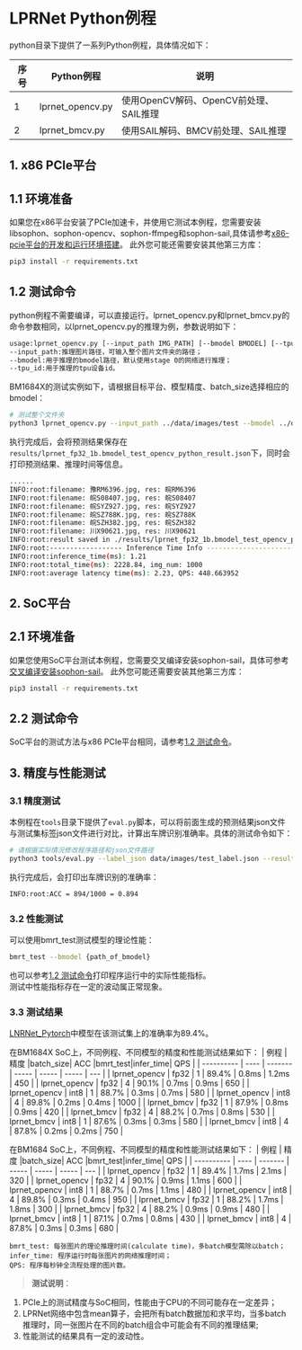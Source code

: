 # LPRNet Python例程

python目录下提供了一系列Python例程，具体情况如下：

| 序号   | Python例程      | 说明                                |
| ---- | ---------------- | -----------------------------------  |
| 1    | lprnet_opencv.py | 使用OpenCV解码、OpenCV前处理、SAIL推理 |
| 2    | lprnet_bmcv.py   | 使用SAIL解码、BMCV前处理、SAIL推理     |

## 1. x86 PCIe平台
## 1.1 环境准备
如果您在x86平台安装了PCIe加速卡，并使用它测试本例程，您需要安装libsophon、sophon-opencv、sophon-ffmpeg和sophon-sail,具体请参考[x86-pcie平台的开发和运行环境搭建](../../../docs/Environment_Install_Guide.md#2-x86-pcie平台的开发和运行环境搭建)。
此外您可能还需要安装其他第三方库：
```bash
pip3 install -r requirements.txt
```

## 1.2 测试命令
python例程不需要编译，可以直接运行。lprnet_opencv.py和lprnet_bmcv.py的命令参数相同，以lprnet_opencv.py的推理为例，参数说明如下：

```bash
usage:lprnet_opencv.py [--input_path IMG_PATH] [--bmodel BMODEL] [--tpu_id TPU]
--input_path:推理图片路径，可输入整个图片文件夹的路径；
--bmodel:用于推理的bmodel路径，默认使用stage 0的网络进行推理；
--tpu_id:用于推理的tpu设备id。
```

BM1684X的测试实例如下，请根据目标平台、模型精度、batch_size选择相应的bmodel：
```bash
# 测试整个文件夹
python3 lprnet_opencv.py --input_path ../data/images/test --bmodel ../data/models/BM1684X/lprnet_fp32_1b.bmodel --tpu_id 0
```

执行完成后，会将预测结果保存在`results/lprnet_fp32_1b.bmodel_test_opencv_python_result.json`下，同时会打印预测结果、推理时间等信息。

```bash
......
INFO:root:filename: 豫RM6396.jpg, res: 皖RM6396
INFO:root:filename: 皖S08407.jpg, res: 皖S08407
INFO:root:filename: 皖SYZ927.jpg, res: 皖SYZ927
INFO:root:filename: 皖SZ788K.jpg, res: 皖SZ788K
INFO:root:filename: 皖SZH382.jpg, res: 皖SZH382
INFO:root:filename: 川X90621.jpg, res: 川X90621
INFO:root:result saved in ./results/lprnet_fp32_1b.bmodel_test_opencv_python_result.json
INFO:root:------------------ Inference Time Info ----------------------
INFO:root:inference_time(ms): 1.21
INFO:root:total_time(ms): 2228.84, img_num: 1000
INFO:root:average latency time(ms): 2.23, QPS: 448.663952
```


## 2. SoC平台
## 2.1 环境准备
如果您使用SoC平台测试本例程，您需要交叉编译安装sophon-sail，具体可参考[交叉编译安装sophon-sail](../../../docs/Environment_Install_Guide.md#32-交叉编译安装sophon-sail)。
此外您可能还需要安装其他第三方库：
```bash
pip3 install -r requirements.txt
```
## 2.2 测试命令
SoC平台的测试方法与x86 PCIe平台相同，请参考[1.2 测试命令](#12-测试命令)。

## 3. 精度与性能测试
### 3.1 精度测试
本例程在`tools`目录下提供了`eval.py`脚本，可以将前面生成的预测结果json文件与测试集标签json文件进行对比，计算出车牌识别准确率。具体的测试命令如下：
```bash
# 请根据实际情况修改程序路径和json文件路径
python3 tools/eval.py --label_json data/images/test_label.json --result_json python/results/lprnet_fp32_1b.bmodel_test_opencv_python_result.json
```
执行完成后，会打印出车牌识别的准确率：
```bash
INFO:root:ACC = 894/1000 = 0.894
```
### 3.2 性能测试

可以使用bmrt_test测试模型的理论性能：
```bash
bmrt_test --bmodel {path_of_bmodel}
```
也可以参考[1.2 测试命令](#12-测试命令)打印程序运行中的实际性能指标。  
测试中性能指标存在一定的波动属正常现象。

### 3.3 测试结果

[LNRNet_Pytorch](https://github.com/sirius-ai/LPRNet_Pytorch)中模型在该测试集上的准确率为89.4%。

在BM1684X SoC上，不同例程、不同模型的精度和性能测试结果如下：
|       例程    | 精度 |batch_size|  ACC  |bmrt_test|infer_time| QPS |
|   ----------  | ---- | -------  | ----- |  -----  | -----    | --- |
| lprnet_opencv | fp32 |   1      | 89.4% |  0.8ms  |  1.2ms   | 450 |
| lprnet_opencv | fp32 |   4      | 90.1% |  0.7ms  |  0.9ms   | 650 |
| lprnet_opencv | int8 |   1      | 88.7% |  0.3ms  |  0.7ms   | 580 |
| lprnet_opencv | int8 |   4      | 89.8% |  0.2ms  |  0.4ms   | 1000 |
| lprnet_bmcv   | fp32 |   1      | 87.9% |  0.8ms  |  0.9ms   | 420 |
| lprnet_bmcv   | fp32 |   4      | 88.2% |  0.7ms  |  0.8ms   | 530 |
| lprnet_bmcv   | int8 |   1      | 87.6% |  0.3ms  |  0.3ms   | 580 |
| lprnet_bmcv   | int8 |   4      | 87.8% |  0.2ms  |  0.2ms   | 750 |

在BM1684 SoC上，不同例程、不同模型的精度和性能测试结果如下：
|       例程    | 精度 |batch_size|  ACC  |bmrt_test|infer_time| QPS |
|   ----------  | ---- | -------  | ----- |  -----  | -----    | --- |
| lprnet_opencv | fp32 |   1      | 89.4% |  1.7ms  |  2.1ms   | 320 |
| lprnet_opencv | fp32 |   4      | 90.1% |  0.9ms  |  1.1ms   | 600 |
| lprnet_opencv | int8 |   1      | 88.7% |  0.7ms  |  1.1ms   | 480 |
| lprnet_opencv | int8 |   4      | 89.8% |  0.3ms  |  0.4ms   | 950 |
| lprnet_bmcv   | fp32 |   1      | 88.2% |  1.7ms  |  1.8ms   | 300 |
| lprnet_bmcv   | fp32 |   4      | 88.2% |  0.9ms  |  0.9ms   | 480 |
| lprnet_bmcv   | int8 |   1      | 87.1% |  0.7ms  |  0.8ms   | 430 |
| lprnet_bmcv   | int8 |   4      | 87.8% |  0.3ms  |  0.3ms   | 680 |

```
bmrt_test: 每张图片的理论推理时间(calculate time)，多batch模型需除以batch；
infer_time: 程序运行时每张图片的网络推理时间；
QPS: 程序每秒钟全流程处理的图片数。
```

> **测试说明**：  
1. PCIe上的测试精度与SoC相同，性能由于CPU的不同可能存在一定差异；
2. LPRNet网络中包含mean算子，会把所有batch数据加和求平均，当多batch推理时，同一张图片在不同的batch组合中可能会有不同的推理结果;
3. 性能测试的结果具有一定的波动性。